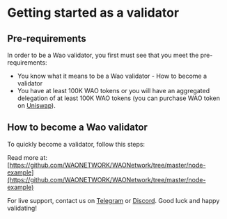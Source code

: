 # Getting started as a validator

## Pre-requirements

In order to be a Wao validator, you first must see that you meet the pre-requirements:

* You know what it means to be a Wao validator - How to become a validator
* You have at least 100K WAO tokens or you will have an aggregated delegation of at least 100K WAO tokens (you can purchase WAO token on [Uniswap](https://uniswap.exchange/swap/0x970b9bb2c0444f5e81e9d0efb84c8ccdcdcaf84d)).

## How to become a Wao validator

To quickly become a validator, follow this steps:

Read more at: [https://github.com/WAONETWORK/WAONetwork/tree/master/node-example](https://github.com/WAONETWORK/WAONetwork/tree/master/node-example)

For live support, contact us on [Telegram](https://t.me/) or [Discord](https://discord.gg/). Good luck and happy validating!
